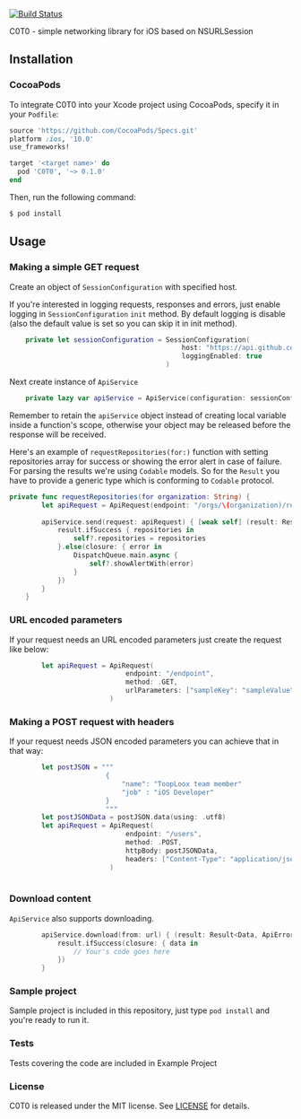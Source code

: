 [![Build Status](https://app.bitrise.io/app/e92e109959b2fd4a/status.svg?token=RK3sadyzv8puC80GhNLq3w&branch=develop)](https://app.bitrise.io/app/e92e109959b2fd4a)

C0T0 - simple networking library for iOS based on NSURLSession 
## Installation

### CocoaPods

To integrate C0T0 into your Xcode project using CocoaPods, specify it in your `Podfile`:

```ruby
source 'https://github.com/CocoaPods/Specs.git'
platform :ios, '10.0'
use_frameworks!

target '<target name>' do
  pod 'C0T0', '~> 0.1.0'
end

```

Then, run the following command:

```bash
$ pod install
```

## Usage

### Making a simple GET request

Create an object of `SessionConfiguration` with specified host.

If you're interested in logging requests, responses and errors, just enable logging in `SessionConfiguration` `init` method. By default logging is disable (also the default value is set so you can skip it in init method).

```swift 
    private let sessionConfiguration = SessionConfiguration(
                                           host: "https://api.github.com",
                                           loggingEnabled: true
                                       )
```

Next create instance of `ApiService`
```swift
    private lazy var apiService = ApiService(configuration: sessionConfiguration)
```

Remember to retain the `apiService` object instead of creating local variable inside a function's scope, otherwise your object may be released before the response will be received.

Here's an example of `requestRepositories(for:)` function with setting repositories array for success or showing the error alert in case of failure. For parsing the results we're using `Codable` models. So for the `Result` you have to provide a generic type which is conforming to `Codable` protocol.

```swift
private func requestRepositories(for organization: String) {
        let apiRequest = ApiRequest(endpoint: "/orgs/\(organization)/repos", method: .GET)
        
        apiService.send(request: apiRequest) { [weak self] (result: Result<[Repository], ApiError>) in
            result.ifSuccess { repositories in
                self?.repositories = repositories
            }.else(closure: { error in
                DispatchQueue.main.async {
                    self?.showAlertWith(error)
                }
            })
        }
    }
```

### URL encoded parameters

If your request needs an URL encoded parameters just create the request like below: 
```swift
        let apiRequest = ApiRequest(
                             endpoint: "/endpoint",
                             method: .GET, 
                             urlParameters: ["sampleKey": "sampleValue"]
                         )
```

### Making a POST request with headers

If your request needs JSON encoded parameters you can achieve that in that way:

```swift
        let postJSON = """
                        {
                            "name": "ToopLoox team member"
                            "job" : "iOS Developer"
                        }
                        """
        let postJSONData = postJSON.data(using: .utf8)
        let apiRequest = ApiRequest(
                             endpoint: "/users",
                             method: .POST,
                             httpBody: postJSONData,
                             headers: ["Content-Type": "application/json"]
                         )
       
```

### Download content

`ApiService` also supports downloading. 

```swift
        apiService.download(from: url) { (result: Result<Data, ApiError>) in
            result.ifSuccess(closure: { data in
                // Your's code goes here
            })
        }
```

### Sample project

Sample project is included in this repository, just type `pod install` and you're ready to run it.


### Tests

Tests covering the code are included in Example Project

### License
C0T0 is released under the MIT license. See [LICENSE](../master/LICENSE) for details.
